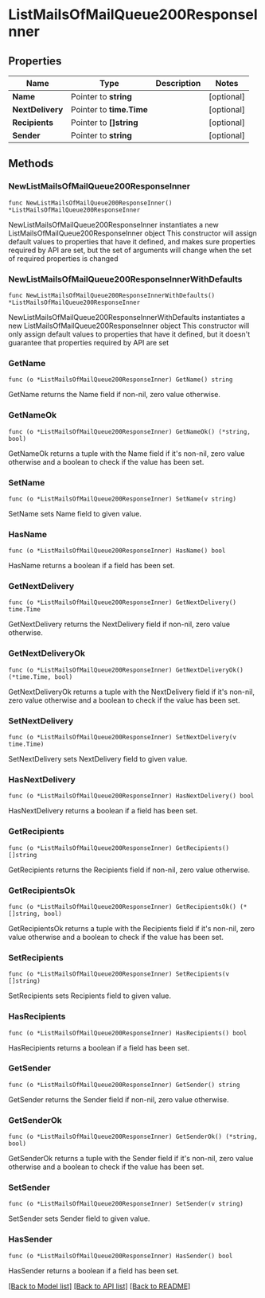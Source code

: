 # ListMailsOfMailQueue200ResponseInner

## Properties

Name | Type | Description | Notes
------------ | ------------- | ------------- | -------------
**Name** | Pointer to **string** |  | [optional] 
**NextDelivery** | Pointer to **time.Time** |  | [optional] 
**Recipients** | Pointer to **[]string** |  | [optional] 
**Sender** | Pointer to **string** |  | [optional] 

## Methods

### NewListMailsOfMailQueue200ResponseInner

`func NewListMailsOfMailQueue200ResponseInner() *ListMailsOfMailQueue200ResponseInner`

NewListMailsOfMailQueue200ResponseInner instantiates a new ListMailsOfMailQueue200ResponseInner object
This constructor will assign default values to properties that have it defined,
and makes sure properties required by API are set, but the set of arguments
will change when the set of required properties is changed

### NewListMailsOfMailQueue200ResponseInnerWithDefaults

`func NewListMailsOfMailQueue200ResponseInnerWithDefaults() *ListMailsOfMailQueue200ResponseInner`

NewListMailsOfMailQueue200ResponseInnerWithDefaults instantiates a new ListMailsOfMailQueue200ResponseInner object
This constructor will only assign default values to properties that have it defined,
but it doesn't guarantee that properties required by API are set

### GetName

`func (o *ListMailsOfMailQueue200ResponseInner) GetName() string`

GetName returns the Name field if non-nil, zero value otherwise.

### GetNameOk

`func (o *ListMailsOfMailQueue200ResponseInner) GetNameOk() (*string, bool)`

GetNameOk returns a tuple with the Name field if it's non-nil, zero value otherwise
and a boolean to check if the value has been set.

### SetName

`func (o *ListMailsOfMailQueue200ResponseInner) SetName(v string)`

SetName sets Name field to given value.

### HasName

`func (o *ListMailsOfMailQueue200ResponseInner) HasName() bool`

HasName returns a boolean if a field has been set.

### GetNextDelivery

`func (o *ListMailsOfMailQueue200ResponseInner) GetNextDelivery() time.Time`

GetNextDelivery returns the NextDelivery field if non-nil, zero value otherwise.

### GetNextDeliveryOk

`func (o *ListMailsOfMailQueue200ResponseInner) GetNextDeliveryOk() (*time.Time, bool)`

GetNextDeliveryOk returns a tuple with the NextDelivery field if it's non-nil, zero value otherwise
and a boolean to check if the value has been set.

### SetNextDelivery

`func (o *ListMailsOfMailQueue200ResponseInner) SetNextDelivery(v time.Time)`

SetNextDelivery sets NextDelivery field to given value.

### HasNextDelivery

`func (o *ListMailsOfMailQueue200ResponseInner) HasNextDelivery() bool`

HasNextDelivery returns a boolean if a field has been set.

### GetRecipients

`func (o *ListMailsOfMailQueue200ResponseInner) GetRecipients() []string`

GetRecipients returns the Recipients field if non-nil, zero value otherwise.

### GetRecipientsOk

`func (o *ListMailsOfMailQueue200ResponseInner) GetRecipientsOk() (*[]string, bool)`

GetRecipientsOk returns a tuple with the Recipients field if it's non-nil, zero value otherwise
and a boolean to check if the value has been set.

### SetRecipients

`func (o *ListMailsOfMailQueue200ResponseInner) SetRecipients(v []string)`

SetRecipients sets Recipients field to given value.

### HasRecipients

`func (o *ListMailsOfMailQueue200ResponseInner) HasRecipients() bool`

HasRecipients returns a boolean if a field has been set.

### GetSender

`func (o *ListMailsOfMailQueue200ResponseInner) GetSender() string`

GetSender returns the Sender field if non-nil, zero value otherwise.

### GetSenderOk

`func (o *ListMailsOfMailQueue200ResponseInner) GetSenderOk() (*string, bool)`

GetSenderOk returns a tuple with the Sender field if it's non-nil, zero value otherwise
and a boolean to check if the value has been set.

### SetSender

`func (o *ListMailsOfMailQueue200ResponseInner) SetSender(v string)`

SetSender sets Sender field to given value.

### HasSender

`func (o *ListMailsOfMailQueue200ResponseInner) HasSender() bool`

HasSender returns a boolean if a field has been set.


[[Back to Model list]](../README.md#documentation-for-models) [[Back to API list]](../README.md#documentation-for-api-endpoints) [[Back to README]](../README.md)


